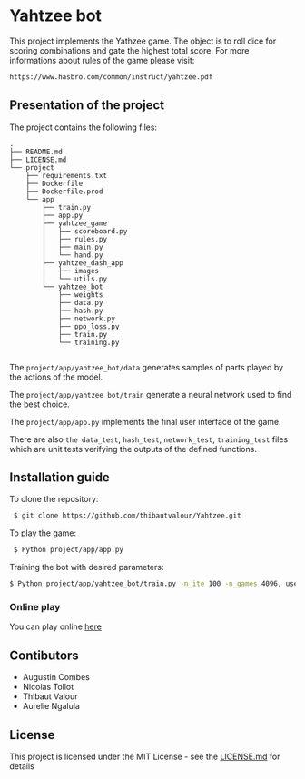 # Yahtzee bot

This project implements the Yathzee game. The object is to roll dice for scoring combinations and gate the highest total score.
For more informations about rules of the game please visit:
``` bash
https://www.hasbro.com/common/instruct/yahtzee.pdf
```

## Presentation of the project

The project contains the following files:
```
.
├── README.md
├── LICENSE.md
└── project
    ├── requirements.txt
    ├── Dockerfile
    ├── Dockerfile.prod
    └── app
        ├── train.py
        ├── app.py
        ├── yahtzee_game
        │   ├── scoreboard.py
        │   ├── rules.py
        │   ├── main.py
        │   └── hand.py
        ├── yahtzee_dash_app
        │   ├── images
        │   └── utils.py
        └── yahtzee_bot
            ├── weights
            ├── data.py
            ├── hash.py
            ├── network.py
            ├── ppo_loss.py
            ├── train.py
            └── training.py
   
```
The `project/app/yahtzee_bot/data` generates samples of parts played by the actions of the model.

The `project/app/yahtzee_bot/train` generate a neural network used to find the best choice.

The `project/app/app.py`  implements the final user interface of the game.

There are also `the data_test`, `hash_test`, `network_test`, `training_test` files which are unit tests verifying the outputs of the defined functions.

## Installation guide

To clone the repository:
```bash
 $ git clone https://github.com/thibautvalour/Yahtzee.git
```
To play the game:
```bash
 $ Python project/app/app.py
 ```
Training the bot with  desired parameters:
 ```bash
 $ Python project/app/yahtzee_bot/train.py -n_ite 100 -n_games 4096, use -h for more functionality.
 ```
### Online play 

You can play online [here](https://aiyahtzee.herokuapp.com/)
 
## Contibutors
 * Augustin Combes
 * Nicolas Tollot
 * Thibaut Valour
 * Aurelie Ngalula
 
 ## License
 This project is licensed under the MIT License - see the [LICENSE.md](LICENSE.md) for details
 
